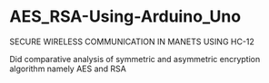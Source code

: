 # AES_RSA-Using-Arduino_Uno
SECURE WIRELESS COMMUNICATION IN MANETS USING HC-12

Did comparative analysis of symmetric and asymmetric encryption algorithm namely AES and RSA 

